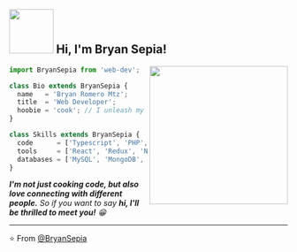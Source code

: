 <h2><img src="https://media.giphy.com/media/l0Iy2u0RfcJ769kdi/giphy.gif" width="80"> Hi, I'm Bryan Sepia!</h2>
<img align='right' src="https://media.giphy.com/media/5eLDrEaRGHegx2FeF2/giphy.gif" width="250">


```js
import BryanSepia from 'web-dev';

class Bio extends BryanSepia {
  name   = 'Bryan Romero Mtz';
  title  = 'Web Developer';
  hoobie = 'cook'; // I unleash my creativity in the kitchen!
}

class Skills extends BryanSepia {
  code      = ['Typescript', 'PHP', 'Java', 'Python'];
  tools     = ['React', 'Redux', 'Node', 'Express', 'Docker', 'Jenkins'];
  databases = ['MySQL', 'MongoDB', 'PostgreSQL'];
}
```


<em><b>I'm not just cooking code, but also love connecting with different people.</b> So if you want to say <b>hi, I'll be thrilled to meet you!</b> 😁</em>

---

⭐️ From [@BryanSepia](http://bryansepia.me)
